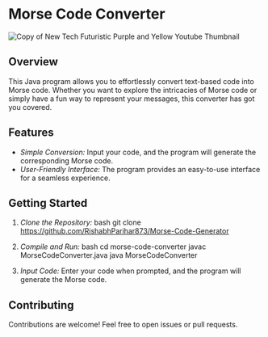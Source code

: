 # Morse Code Converter

![Copy of New Tech Futuristic Purple and Yellow Youtube Thumbnail](https://github.com/RishabhParihar873/Morse-Code-Generator/assets/112072004/dce73bc2-46af-49d9-a0b4-dbf25e54ef36)


## Overview

This Java program allows you to effortlessly convert text-based code into Morse code. Whether you want to explore the intricacies of Morse code or simply have a fun way to represent your messages, this converter has got you covered.

## Features

- *Simple Conversion:* Input your code, and the program will generate the corresponding Morse code.
- *User-Friendly Interface:* The program provides an easy-to-use interface for a seamless experience.

## Getting Started

1. *Clone the Repository:*
   bash
   git clone https://github.com/RishabhParihar873/Morse-Code-Generator
   

2. *Compile and Run:*
   bash
   cd morse-code-converter
   javac MorseCodeConverter.java
   java MorseCodeConverter
   

3. *Input Code:*
   Enter your code when prompted, and the program will generate the Morse code.

## Contributing

Contributions are welcome! Feel free to open issues or pull requests.
